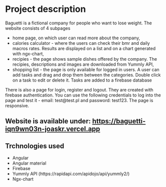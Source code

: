 # Project description

Baguetti is a fictional company for people who want to lose weight.
The website consists of 4 subpages

<ul>
    <li>home page, on which user can read more about the company, </li>
    <li>calories calculator - where the users can check their bmr and daily macros rates. Results are displayed on a list and on a chart generated with ngx-chart,</li>
    <li>recipies - the page shows sample dishes offered by the company. The recipies, descriptions and images are downloaded from Yummly API,</li>
    <li>shopping list - the page is only available for logged in users. A user can add tasks and drag and drop them between the categories. Double click on a task to edit or delete it. Tasks are added to a firebase database</li>
  </ul>
There is also a page for login, register and logout. They are created with firebase authentication. You can use the following credentials to log into the page and test it - email: test@test.pl and password: test123.
The page is responsive.

## Website is available under: https://baguetti-iqn9wn03n-joaskr.vercel.app

## Trchnologies used

<ul>
    <li>Angular</li>
    <li>Angular material</li>
    <li>Firebase</li>
    <li>Yummly API (https://rapidapi.com/apidojo/api/yummly2/)</li>
    <li>Ngx-chart</li>
</ul>
